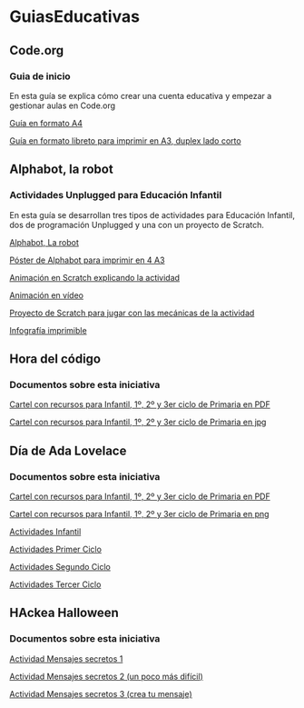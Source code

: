 # GuiasEducativas

## Code.org
### Guia de inicio
En esta guía se explica cómo crear una cuenta educativa y empezar a gestionar aulas en Code.org

[Guía en formato A4](https://github.com/lobotic/GuiasEducativas/blob/main/Code/IniciacionCode.pdf)

[Guía en formato libreto para imprimir en A3, duplex lado corto](https://github.com/lobotic/GuiasEducativas/blob/main/Code/IniciacionCodeBooklet.pdf)

## Alphabot, la robot
### Actividades Unplugged para Educación Infantil
En esta guía se desarrollan tres tipos de actividades para Educación Infantil, dos de programación Unplugged y una con un proyecto de Scratch.

[Alphabot, La robot](https://github.com/lobotic/GuiasEducativas/blob/main/Alphabot/Alphabot%2C%20la%20Robot.pdf)

[Póster de Alphabot para imprimir en 4 A3](https://github.com/lobotic/GuiasEducativas/blob/main/Alphabot/PosterAlphabotA3x4.pdf)

[Animación en Scratch explicando la actividad](https://scratch.mit.edu/projects/40901690)

[Animación en vídeo](https://www.youtube.com/watch?v=-9DtquE8xXc&t=1s)

[Proyecto de Scratch para jugar con las mecánicas de la actividad](https://scratch.mit.edu/projects/40951770)

[Infografía imprimible](https://github.com/lobotic/GuiasEducativas/blob/main/Alphabot/ALPHABOT%2C%20LA%20ROBOT.pdf)

## Hora del código
### Documentos sobre esta iniciativa
[Cartel con recursos para Infantil, 1º, 2º y 3er ciclo de Primaria en PDF](https://github.com/lobotic/GuiasEducativas/blob/main/Hora%20Del%20Codigo/HORA%20DEL%20C%C3%93DIGO.pdf)

[Cartel con recursos para Infantil, 1º, 2º y 3er ciclo de Primaria en jpg](https://github.com/lobotic/GuiasEducativas/blob/main/Hora%20Del%20Codigo/HORA%20DEL%20C%C3%93DIGO.jpg)


## Día de Ada Lovelace
### Documentos sobre esta iniciativa

[Cartel con recursos para Infantil, 1º, 2º y 3er ciclo de Primaria en PDF](https://github.com/lobotic/GuiasEducativas/blob/main/Ada%20Lovelace%20Day/D%C3%8DA%20ADA%20LOVELACE.pdf)

[Cartel con recursos para Infantil, 1º, 2º y 3er ciclo de Primaria en png](https://github.com/lobotic/GuiasEducativas/blob/main/Ada%20Lovelace%20Day/D%C3%8DA%20ADA%20LOVELACE.png)

[Actividades Infantil](https://github.com/lobotic/GuiasEducativas/blob/main/Ada%20Lovelace%20Day/ALD_Infantil.pdf)

[Actividades Primer Ciclo](https://github.com/lobotic/GuiasEducativas/blob/main/Ada%20Lovelace%20Day/ALD_1erCiclo.pdf)

[Actividades Segundo Ciclo](https://github.com/lobotic/GuiasEducativas/blob/main/Ada%20Lovelace%20Day/ALD_2ºCiclo.pdf)

[Actividades Tercer Ciclo](https://github.com/lobotic/GuiasEducativas/blob/main/Ada%20Lovelace%20Day/ALD_3erCiclo.pdf)

## HAckea Halloween
### Documentos sobre esta iniciativa

[Actividad Mensajes secretos 1](https://github.com/lobotic/GuiasEducativas/blob/main/hackea%20halloween/HALLOWEEN%20PC-Mensajes%20Secretos%201.pdf)

[Actividad Mensajes secretos 2 (un poco más difícil)](https://github.com/lobotic/GuiasEducativas/blob/main/hackea%20halloween/HALLOWEEN%20PC-Mensajes%20Secretos%202.pdf)

[Actividad Mensajes secretos 3 (crea tu mensaje)](https://github.com/lobotic/GuiasEducativas/blob/main/hackea%20halloween/HALLOWEEN%20PC-Mensajes%20Secretos%203.pdf)

